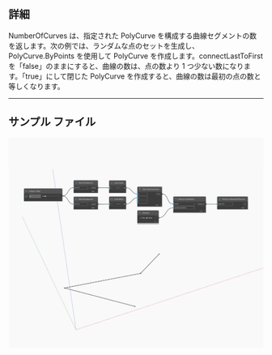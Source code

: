 ## 詳細
NumberOfCurves は、指定された PolyCurve を構成する曲線セグメントの数を返します。次の例では、ランダムな点のセットを生成し、PolyCurve.ByPoints を使用して PolyCurve を作成します。connectLastToFirst を「false」のままにすると、曲線の数は、点の数より 1 つ少ない数になります。「true」にして閉じた PolyCurve を作成すると、曲線の数は最初の点の数と等しくなります。
___
## サンプル ファイル

![NumberOfCurves](./Autodesk.DesignScript.Geometry.PolyCurve.NumberOfCurves_img.jpg)

